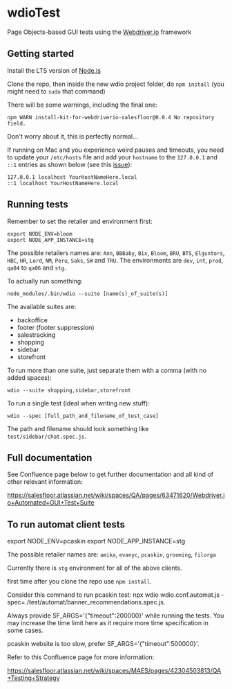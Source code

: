 # wdioTest
Page Objects-based GUI tests using the [Webdriver.io](http://webdriver.io) framework

## Getting started

Install the LTS version of [Node.js](https://nodejs.org)

Clone the repo, then inside the new wdio project folder, do `npm install` (you might need to `sudo` that command)

There will be some warnings, including the final one:

```
npm WARN install-kit-for-webdriverio-salesfloor@0.0.4 No repository field.
```

Don't worry about it, this is perfectly normal...

If running on Mac and you experience weird pauses and timeouts, you need to update your `/etc/hosts` file and add your `hostname` to the `127.0.0.1` and `::1` entries as shown below (see this [issue](https://github.com/SeleniumHQ/selenium/issues/2824)):

```
127.0.0.1 localhost YourHostNameHere.local
::1 localhost YourHostNameHere.local
```

## Running tests

Remember to set the retailer and environment first:

```
export NODE_ENV=bloom
export NODE_APP_INSTANCE=stg
```

The possible retailers names are: `Ann`, `BBBaby`, `Bix`, `Bloom`, `BRU`, `BTS`, `Elguntors`, `HBC`, `HR`, `Lord`, `NM`, `Peru`, `Saks`, `SW` and `TRU`.
The environments are `dev`, `int`, `prod`, `qa04` to `qa06` and `stg`.

To actually run something:

```
node_modules/.bin/wdio --suite [name(s)_of_suite(s)]
```

The available suites are:

- backoffice
- footer (footer suppression)
- salestracking
- shopping
- sidebar
- storefront

To run more than one suite, just separate them with a comma (with no added spaces):

```
wdio --suite shopping,sidebar,storefront
```

To run a single test (ideal when writing new stuff):

```
wdio --spec [full_path_and_filename_of_test_case]
```

The path and filename should look something like `test/sidebar/chat.spec.js`.

## Full documentation

See Confluence page below to get further documentation and all kind of other relevant information:

https://salesfloor.atlassian.net/wiki/spaces/QA/pages/63471620/Webdriver.io+Automated+GUI+Test+Suite

## To run automat client tests

export NODE_ENV=pcaskin
export NODE_APP_INSTANCE=stg

The possible retailer names are: `amika`, `evanyc`, `pcaskin`, `grooming`, `filorga`

Currently there is `stg` environment for all of the above clients.

first time after you clone the repo use `npm install`.

Consider this command to run pcaskin test:
npx wdio wdio.conf.automat.js -spec=./test/automat/banner_recommendations.spec.js.

Always provide SF_ARGS='{"timeout":200000}' while running the tests. You may increase the time limit here as it require more time specification in some cases.

pcaskin website is too slow, prefer SF_ARGS='{"timeout":500000}'.

Refer to this Confluence page for more information:

https://salesfloor.atlassian.net/wiki/spaces/MAES/pages/42304503813/QA+Testing+Strategy





